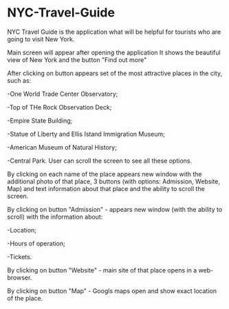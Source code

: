 ﻿# NYC-Travel-Guide
NYC Travel Guide is the application what will be helpful for tourists who are going to visit New York.

Main screen will appear after opening the application
It shows the beautiful view of New York and the button "Find out more"

After clicking on button appears set of the most attractive places in the city, such as:

-One World Trade Center Observatory;

-Top of THe Rock Observation Deck;

-Empire State Building;

-Statue of Liberty and Ellis Istand Immigration Museum;

-American Museum of Natural History;

-Central Park.
User can scroll the screen to see all these options.

By clicking on each name of the place appears new window with the additional photo of that place, 
3 buttons (with options: Admission, Website, Map) and text information about that place and the ability to scroll the screen.

By clicking on button "Admission" - appears new window (with the ability to scroll) with the information about:

-Location;

-Hours of operation;

-Tickets.

By clicking on button "Website" - main site of that place opens in a web-browser.

By clicking on button "Map" - Googls maps open and show exact location of the place.

